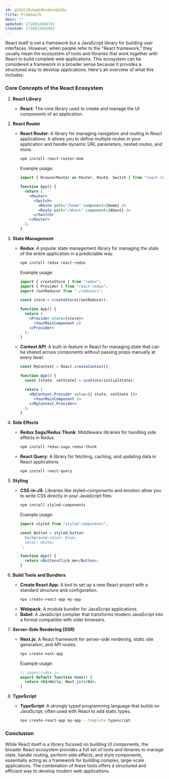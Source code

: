 ```yaml
---
id: g23qtj0xkqqh8nsbznqk2dq
title: Framework
desc: ""
updated: 1718832698781
created: 1718832662061
---
```


React itself is not a framework but a JavaScript library for building user interfaces. However, when people refer to the "React framework," they usually mean the ecosystem of tools and libraries that work together with React to build complete web applications. This ecosystem can be considered a framework in a broader sense because it provides a structured way to develop applications. Here's an overview of what this includes:

### Core Concepts of the React Ecosystem

1. **React Library**

   - **React**: The core library used to create and manage the UI components of an application.

2. **React Router**

   - **React Router**: A library for managing navigation and routing in React applications. It allows you to define multiple routes in your application and handle dynamic URL parameters, nested routes, and more.

     ```bash
     npm install react-router-dom
     ```

     Example usage:

     ```jsx
     import { BrowserRouter as Router, Route, Switch } from "react-router-dom";

     function App() {
       return (
         <Router>
           <Switch>
             <Route path="/home" component={Home} />
             <Route path="/about" component={About} />
           </Switch>
         </Router>
       );
     }
     ```

3. **State Management**

   - **Redux**: A popular state management library for managing the state of the entire application in a predictable way.

     ```bash
     npm install redux react-redux
     ```

     Example usage:

     ```jsx
     import { createStore } from "redux";
     import { Provider } from "react-redux";
     import rootReducer from "./reducers";

     const store = createStore(rootReducer);

     function App() {
       return (
         <Provider store={store}>
           <YourMainComponent />
         </Provider>
       );
     }
     ```

   - **Context API**: A built-in feature in React for managing state that can be shared across components without passing props manually at every level.

     ```jsx
     const MyContext = React.createContext();

     function App() {
       const [state, setState] = useState(initialState);

       return (
         <MyContext.Provider value={{ state, setState }}>
           <YourMainComponent />
         </MyContext.Provider>
       );
     }
     ```

4. **Side Effects**

   - **Redux Saga/Redux Thunk**: Middleware libraries for handling side effects in Redux.
     ```bash
     npm install redux-saga redux-thunk
     ```
   - **React Query**: A library for fetching, caching, and updating data in React applications.
     ```bash
     npm install react-query
     ```

5. **Styling**

   - **CSS-in-JS**: Libraries like styled-components and emotion allow you to write CSS directly in your JavaScript files.

     ```bash
     npm install styled-components
     ```

     Example usage:

     ```jsx
     import styled from "styled-components";

     const Button = styled.button`
       background-color: blue;
       color: white;
     `;

     function App() {
       return <Button>Click me</Button>;
     }
     ```

6. **Build Tools and Bundlers**

   - **Create React App**: A tool to set up a new React project with a standard structure and configuration.
     ```bash
     npx create-react-app my-app
     ```
   - **Webpack**: A module bundler for JavaScript applications.
   - **Babel**: A JavaScript compiler that transforms modern JavaScript into a format compatible with older browsers.

7. **Server-Side Rendering (SSR)**

   - **Next.js**: A React framework for server-side rendering, static site generation, and API routes.
     ```bash
     npx create-next-app
     ```
     Example usage:
     ```jsx
     // pages/index.js
     export default function Home() {
       return <h1>Hello, Next.js!</h1>;
     }
     ```

8. **TypeScript**
   - **TypeScript**: A strongly typed programming language that builds on JavaScript, often used with React to add static types.
     ```bash
     npx create-react-app my-app --template typescript
     ```

### Conclusion

While React itself is a library focused on building UI components, the broader React ecosystem provides a full set of tools and libraries to manage state, handle routing, perform side effects, and style components, essentially acting as a framework for building complex, large-scale applications. The combination of these tools offers a structured and efficient way to develop modern web applications.
